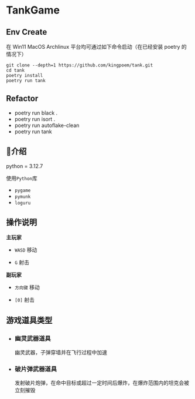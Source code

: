 # TankGame

## Env Create

在 Win11 MacOS Archlinux 平台均可通过如下命令启动（在已经安装 poetry 的情况下）
```shell
git clone --depth=1 https://github.com/kingpoem/tank.git
cd tank
poetry install
poetry run tank
```
## Refactor

- poetry run black .
- poetry run isort .
- poetry run autoflake-clean
- poetry run tank

## 📄介绍

python = 3.12.7


使用`Python`库
- `pygame`
- `pymunk`
- `loguru`

## 操作说明

**主玩家**

- `WASD` 移动

- `G` 射击

**副玩家**

- `方向键` 移动

- `[0]` 射击

## 游戏道具类型

- ### 幽灵武器道具

    幽灵武器，子弹穿墙并在飞行过程中加速

- ### 破片弹武器道具

    发射破片炮弹，在命中目标或超过一定时间后爆炸，在爆炸范围内的坦克会被立刻摧毁
